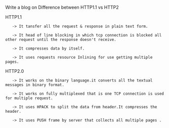 Write a blog on Difference between HTTP1.1 vs HTTP2

HTTP1.1

       -> It tansfer all the request & response in plain text form.

       -> It head of line blocking in which tcp connection is blocked all other request until the response doesn't receive.

       -> It compresses data by itself.

       -> It uses requests resource Inlining for use getting multiple pages.


HTTP2.0

       -> It works on the binary language.it converts all the textual messages in binary format.

       -> It works on fully multiplexed that is one TCP connection is used for multiple request.
       
       -> It uses HPACK to split the data from header.It compresses the header.

       -> It uses PUSH frame by server that collects all multiple pages .
        
